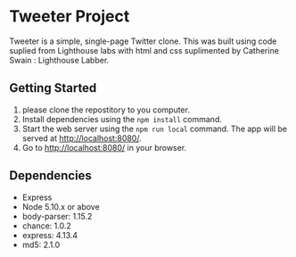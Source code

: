 # Tweeter Project

Tweeter is a simple, single-page Twitter clone.
This was built using code suplied from Lighthouse labs with html and css suplimented by Catherine Swain : Lighthouse Labber. 



## Getting Started

1. please clone the repostitory to you computer.
2. Install dependencies using the `npm install` command.
3. Start the web server using the `npm run local` command. The app will be served at <http://localhost:8080/>.
4. Go to <http://localhost:8080/> in your browser.

## Dependencies

- Express
- Node 5.10.x or above
- body-parser: 1.15.2
- chance: 1.0.2
- express: 4.13.4
- md5: 2.1.0
